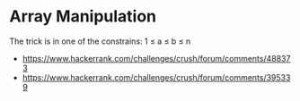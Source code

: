 # Array Manipulation

The trick is in one of the constrains:
1 ≤ a ≤ b ≤ n

- https://www.hackerrank.com/challenges/crush/forum/comments/488373
- https://www.hackerrank.com/challenges/crush/forum/comments/395339